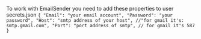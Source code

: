 To work with EmailSender you need to add these properties to user secrets.json
`{
   "Email": "your email account",
   "Password": "your password",
   "Host": "smtp address of your host", //"for gmail it's: smtp.gmail.com",
   "Port": "port address of smtp", // for gmail it's 587
}`

